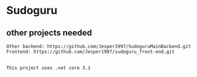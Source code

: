 # Sudoguru
## other projects needed
```
Other backend: https://github.com/Jesper1997/SudoguruMainBackend.git
Frontend: https://github.com/Jesper1997/sudoguru_front-end.git
```
##
```
This project uses .net core 3.1
```
